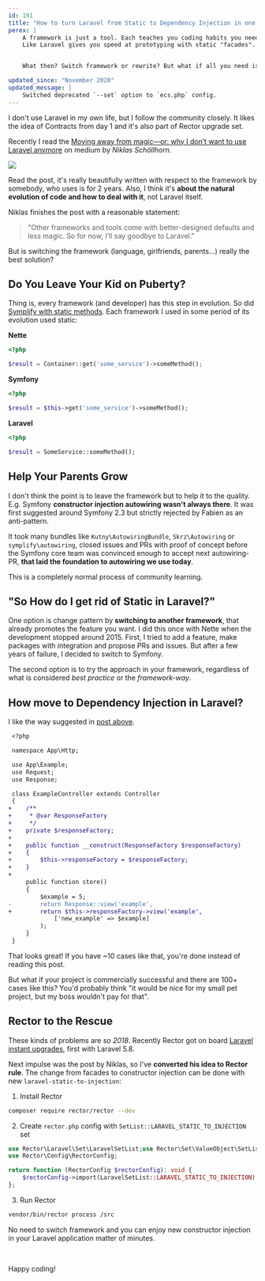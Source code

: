 ```yaml
---
id: 191
title: "How to turn Laravel from Static to Dependency Injection in one Day"
perex: |
    A framework is just a tool. Each teaches you coding habits you need to use them effectively.
    Like Laravel gives you speed at prototyping with static "facades". But the applications grows, so does the team, so does your skill and **you start to prefer constructor injection**.


    What then? Switch framework or rewrite? But what if all you need is to **switch single pattern**?

updated_since: "November 2020"
updated_message: |
    Switched deprecated `--set` option to `ecs.php` config.
---
```


I don't use Laravel in my own life, but I follow the community closely. It likes the idea of Contracts from day 1 and it's also part of Rector upgrade set.

Recently I read the [Moving away from magic—or: why I don’t want to use Laravel anymore](https://www.freecodecamp.org/news/moving-away-from-magic-or-why-i-dont-want-to-use-laravel-anymore-2ce098c979bd/) on medium by *Niklas Schöllhorn*.

<a href="https://medium.freecodecamp.org/moving-away-from-magic-or-why-i-dont-want-to-use-laravel-anymore-2ce098c979bd">
    <img src="/assets/images/posts/2019/laravel/best-seller.png" class="img-thumbnail">
</a>

Read the post, it's really beautifully written with respect to the framework by somebody, who uses is for 2 years. Also, I think it's **about the natural evolution of code and how to deal with it**, not Laravel itself.

Niklas finishes the post with a reasonable statement:

<blockquote class="blockquote text-center">
"Other frameworks and tools come with better-designed defaults and less magic. So for now, I’ll say goodbye to Laravel."
</blockquote>

But is switching the framework (language, girlfriends, parents...) really the best solution?

## Do You Leave Your Kid on Puberty?

Thing is, every framework (and developer) has this step in evolution. So did [Symplify with static methods](/blog/2018/04/26/how-i-got-into-static-trap-and-made-fool-of-myself/). Each framework I used in some period of its evolution used static:

**Nette**

```php
<?php

$result = Container::get('some_service')->someMethod();
```

**Symfony**

```php
<?php

$result = $this->get('some_service')->someMethod();
```

**Laravel**

```php
<?php

$result = SomeService::someMethod();
```

## Help Your Parents Grow

I don't think the point is to leave the framework but to help it to the quality. E.g. Symfony **constructor injection autowiring wasn't always there**. It was first suggested around Symfony 2.3 but strictly rejected by Fabien as an anti-pattern.

It took many bundles like `Kutny\AutowiringBundle`, `Skrz\Autowiring` or `symplify\autowiring`, closed issues and PRs with proof of concept before the Symfony core team was convinced enough to accept next autowiring-PR, **that laid the foundation to autowiring we use today**.

This is a completely normal process of community learning.

## "So How do I get rid of Static in Laravel?"

One option is change pattern by **switching to another framework**, that already promotes the feature you want. I did this once with Nette when the development stopped around 2015. First, I tried to add a feature, make packages with integration and propose PRs and issues. But after a few years of failure, I decided to switch to Symfony.

The second option is to try the approach in your framework, regardless of what is considered *best practice* or the *framework-way*.


## How move to Dependency Injection in Laravel?

I like the way suggested in [post above](https://medium.freecodecamp.org/moving-away-from-magic-or-why-i-dont-want-to-use-laravel-anymore-2ce098c979bd).

```diff
 <?php

 namespace App\Http;

 use App\Example;
 use Request;
 use Response;

 class ExampleController extends Controller
 {
+    /**
+     * @var ResponseFactory
+     */
+    private $responseFactory;
+
+    public function __construct(ResponseFactory $responseFactory)
+    {
+        $this->responseFactory = $responseFactory;
+    }
+
     public function store()
     {
         $example = 5;
-        return Response::view('example',
+        return $this->responseFactory->view('example',
             ['new_example' => $example]
         );
     }
 }
```

That looks great! If you have ~10 cases like that, you're done instead of reading this post.

But what if your project is commercially successful and there are 100+ cases like this? You'd probably think "it would be nice for my small pet project, but my boss wouldn't pay for that".

## Rector to the Rescue

These kinds of problems are *so 2018*. Recently Rector got on board [Laravel instant upgrades](https://github.com/rectorphp/rector/pulls?utf8=%E2%9C%93&q=laravel), first with Laravel 5.8.

Next impulse was the post by Niklas, so I've **converted his idea to Rector rule**. The change from facades to constructor injection can be done with new `laravel-static-to-injection`:

1. Install Rector

```bash
composer require rector/rector --dev
```

2. Create `rector.php` config with `SetList::LARAVEL_STATIC_TO_INJECTION` set

```php
use Rector\Laravel\Set\LaravelSetList;use Rector\Set\ValueObject\SetList;
use Rector\Config\RectorConfig;

return function (RectorConfig $rectorConfig): void {
    $rectorConfig->import(LaravelSetList::LARAVEL_STATIC_TO_INJECTION);
};
```

3. Run Rector

```bash
vendor/bin/rector process /src
```

No need to switch framework and you can enjoy new constructor injection in your Laravel application matter of minutes.

<br>

Happy coding!
